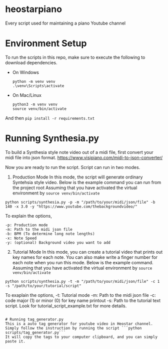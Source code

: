 # heostarpiano
Every script used for maintaining a piano Youtube channel

# Environment Setup
To run the scripts in this repo, make sure to execute the following to download dependencies.
- On Windows
    ```
    python -m venv venv
    .\venv\Scripts\activate
    ```
- On Mac/Linux
    ```
    python3 -m venv venv
    source venv/bin/activate
    ```
And then
    ```
    pip install -r requirements.txt
    ```

# Running Synthesia.py
To build a Synthesia style note video out of a midi file, first convert your midi file into json format. 
https://www.visipiano.com/midi-to-json-converter/

Now you are ready to run the script. Script can run in two modes.
1. Production Mode
In this mode, the script will generate ordinary Syntehsia style video.
Below is the example command you can run from the project root
Assuming that you have activated the virtual environment by ```source venv/bin/activate```
```
python scripts/synthesia.py -p -m "/path/to/your/midi/json/file" -b 140 -x 3.0 -y "https://www.youtube.com/thebackgroundvideo/"
```
To explain the options,
```
-p: Production mode
-m: Path to the midi json file
-b: BPM (To determine long note lengths)
-x: Note Speed
-y: (optional) Background video you want to add
```

2. Tutorial Mode
In this mode, you can create a tutorial video that prints out key names for each note.
You can also make write a finger number for each note when you run this mode.
Below is the example command. Assuming that you have activated the virtual environment by ```source venv/bin/activate```
```
python scripts/synthesia.py -t -m "/path/to/your/midi/json/file" -c 1 -s "/path/to/your/tutorial/script"
```
To exaplain the options,
-t: Tutorial mode
-m: Path to the midi json file
-c: code major (1) or minor (0) for key name printout
-s: Path to the tutorial text script. Look for tutorial_script_example.txt for more details.
```

# Running tag_generator.py
This is a auto tag generator for youtube video in Heostar channel.
Simply follow the instruction by running the script ```python scripts/tag_generator.py```
It will copy the tags to your computer clipboard, and you can simply paste it.